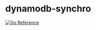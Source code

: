 # dynamodb-synchro

[![Go Reference](https://pkg.go.dev/badge/github.com/walnuts1018/dynamodb-synchro/.svg)](https://pkg.go.dev/github.com/walnuts1018/dynamodb-synchro/)
